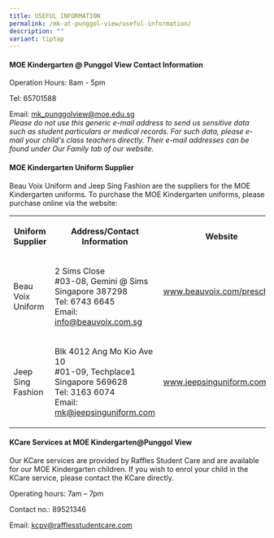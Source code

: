 ```yaml
---
title: USEFUL INFORMATION
permalink: /mk-at-punggol-view/useful-information/
description: ""
variant: tiptap
---
```

<h4>MOE Kindergarten @ Punggol View Contact Information</h4>
<p>Operation Hours: 8am - 5pm</p>
<p>Tel: 65701588</p>
<p>Email: <a href="mailto:mk_punggolview@moe.edu.sg" rel="noopener noreferrer nofollow" target="_blank">mk_punggolview@moe.edu.sg</a>
<br><em>Please do not use this generic e-mail address to send us sensitive data such as student particulars or medical records. For such data, please e-mail your child's class teachers directly. Their e-mail addresses can be found under Our Family tab of our website. </em>
</p>
<h4>MOE Kindergarten Uniform Supplier</h4>
<p>Beau Voix Uniform and Jeep Sing Fashion are the suppliers for the MOE
Kindergarten uniforms. To purchase the MOE Kindergarten uniforms, please
purchase online via the website:</p>
<table style="minWidth: 75px">
<colgroup>
<col>
<col>
<col>
</colgroup>
<tbody>
<tr>
<th rowspan="1" colspan="1">
<p>Uniform Supplier</p>
</th>
<th rowspan="1" colspan="1">
<p>Address/Contact Information</p>
</th>
<th rowspan="1" colspan="1">
<p>Website</p>
</th>
</tr>
<tr>
<td rowspan="1" colspan="1">
<p>Beau Voix Uniform</p>
</td>
<td rowspan="1" colspan="1">
<p>2 Sims Close
<br>#03-08, Gemini @ Sims
<br>Singapore 387298
<br>Tel: 6743 6645
<br>Email: <a href="mailto:info@beauvoix.com.sg" rel="noopener noreferrer nofollow" target="_blank">info@beauvoix.com.sg</a>
<br>
</p>
</td>
<td rowspan="1" colspan="1">
<p><a href="http://www.beauvoix.com/preschool" rel="noopener noreferrer nofollow" target="_blank">www.beauvoix.com/preschool</a>
<br>
<br>
</p>
</td>
</tr>
<tr>
<td rowspan="1" colspan="1">
<p>Jeep Sing Fashion</p>
</td>
<td rowspan="1" colspan="1">
<p>Blk 4012 Ang Mo Kio Ave 10
<br>#01-09, Techplace1
<br>Singapore 569628
<br>Tel: 3163 6074
<br>Email: <a href="mailto:mk@jeepsinguniform.com" rel="noopener noreferrer nofollow" target="_blank">mk@jeepsinguniform.com</a>
<br>
</p>
</td>
<td rowspan="1" colspan="1">
<p><a href="http://www.jeepsinguniform.com/" rel="noopener noreferrer nofollow" target="_blank">www.jeepsinguniform.com</a>
<br>
</p>
</td>
</tr>
</tbody>
</table>
<h4>KCare Services at MOE Kindergarten@Punggol View</h4>
<p>Our KCare services are provided by Raffles Student Care and are available
for our MOE Kindergarten children. If you wish to enrol your child in the
KCare service, please contact the KCare directly.</p>
<p>Operating hours: 7am – 7pm</p>
<p>Contact no.: 89521346</p>
<p>Email:&nbsp;<a href="mailto:kcpv@rafflesstudentcare.com" rel="noopener noreferrer nofollow" target="_blank">kcpv@rafflesstudentcare.com</a>
</p>